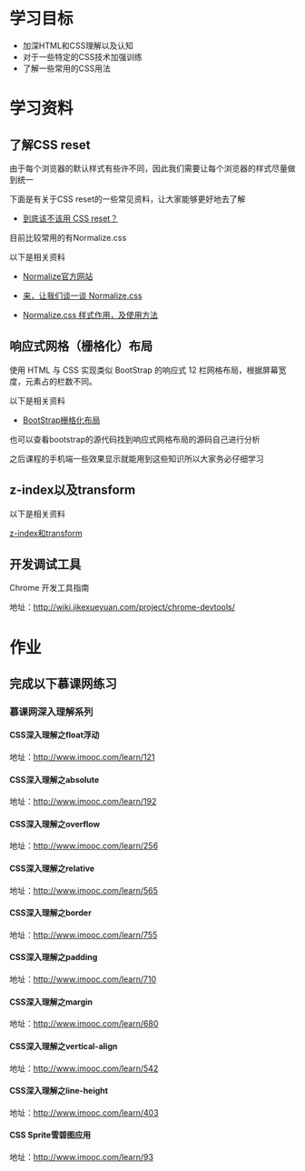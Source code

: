 # 学习目标
* 加深HTML和CSS理解以及认知
* 对于一些特定的CSS技术加强训练
* 了解一些常用的CSS用法

# 学习资料



## 了解CSS reset
由于每个浏览器的默认样式有些许不同，因此我们需要让每个浏览器的样式尽量做到统一

下面是有关于CSS reset的一些常见资料，让大家能够更好地去了解

* [到底该不该用 CSS reset？](http://www.w3cplus.com/css/3d-transform-and-z-index.html)

目前比较常用的有Normalize.css

以下是相关资料

* [Normalize官方网站](http://necolas.github.io/normalize.css/)

* [来，让我们谈一谈 Normalize.css](http://jerryzou.com/posts/aboutNormalizeCss/)

* [Normalize.css 样式作用，及使用方法](http://zhibu.cnblogs.com/p/5176838.html)

## 响应式网格（栅格化）布局
使用 HTML 与 CSS 实现类似 BootStrap 的响应式 12 栏网格布局，根据屏幕宽度，元素占的栏数不同。

以下是相关资料

* [BootStrap栅格化布局](http://blog.csdn.net/z742182637/article/details/50466674)

也可以查看bootstrap的源代码找到响应式网格布局的源码自己进行分析

之后课程的手机端一些效果显示就能用到这些知识所以大家务必仔细学习

## z-index以及transform
以下是相关资料

[z-index和transform](http://www.w3cplus.com/css/3d-transform-and-z-index.html)

## 开发调试工具
Chrome 开发工具指南

地址：http://wiki.jikexueyuan.com/project/chrome-devtools/

# 作业
## 完成以下慕课网练习
### 慕课网深入理解系列

#### CSS深入理解之float浮动

地址：http://www.imooc.com/learn/121

#### CSS深入理解之absolute

地址：http://www.imooc.com/learn/192

#### CSS深入理解之overflow

地址：http://www.imooc.com/learn/256

#### CSS深入理解之relative

地址：http://www.imooc.com/learn/565

#### CSS深入理解之border

地址：http://www.imooc.com/learn/755

#### CSS深入理解之padding

地址：http://www.imooc.com/learn/710

#### CSS深入理解之margin

地址：http://www.imooc.com/learn/680

#### CSS深入理解之vertical-align

地址：http://www.imooc.com/learn/542

#### CSS深入理解之line-height

地址：http://www.imooc.com/learn/403

#### CSS Sprite雪碧图应用

地址：http://www.imooc.com/learn/93




